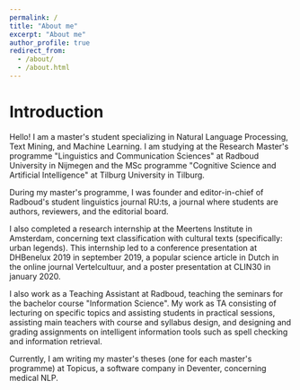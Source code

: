 ```yaml
---
permalink: /
title: "About me"
excerpt: "About me"
author_profile: true
redirect_from: 
  - /about/
  - /about.html
---
```


Introduction
======
Hello! I am a master's student specializing in Natural Language Processing, Text Mining, and Machine Learning. I am studying at the Research Master's programme "Linguistics and Communication Sciences" at Radboud University in Nijmegen and the MSc programme "Cognitive Science and Artificial Intelligence" at Tilburg University in Tilburg.

During my master's programme, I was founder and editor-in-chief of Radboud's student linguistics journal RU:ts, a journal where students are authors, reviewers, and the editorial board.

I also completed a research internship at the Meertens Institute in Amsterdam, concerning text classification with cultural texts (specifically: urban legends). This internship led to a conference presentation at DHBenelux 2019 in september 2019, a popular science article in Dutch in the online journal Vertelcultuur, and a poster presentation at CLIN30 in january 2020.

I also work as a Teaching Assistant at Radboud, teaching the seminars for the bachelor course "Information Science". My work as TA consisting of lecturing on specific topics and assisting students in practical sessions, assisting main teachers with course and syllabus design, and designing and grading assignments on intelligent information tools such as spell checking and information retrieval.

Currently, I am writing my master's theses (one for each master's programme) at Topicus, a software company in Deventer, concerning medical NLP.




